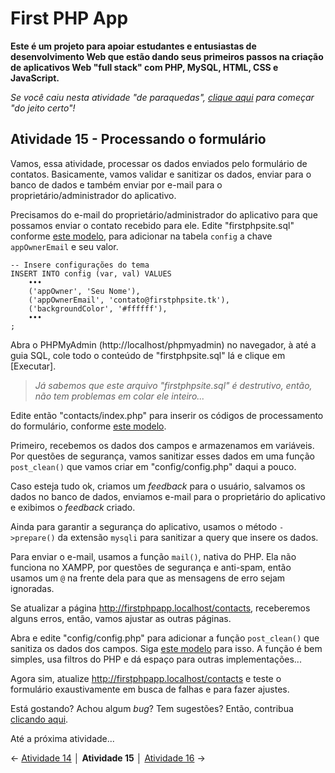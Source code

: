 # First PHP App

**Este é um projeto para apoiar estudantes e entusiastas de desenvolvimento Web que estão dando seus primeiros passos na criação de aplicativos Web "full stack" com PHP, MySQL, HTML, CSS e JavaScript.**

*Se você caiu nesta atividade "de paraquedas", [clique aqui](https://github.com/Luferat/firstphpapp) para começar "do jeito certo"!*

## Atividade 15 - Processando o formulário

Vamos, essa atividade, processar os dados enviados pelo formulário de contatos. Basicamente, vamos validar e sanitizar os dados, enviar para o banco de dados e também enviar por e-mail para o proprietário/administrador do aplicativo.

Precisamos do e-mail do proprietário/administrador do aplicativo para que possamos enviar o contato recebido para ele. Edite "firstphpsite.sql" conforme [este modelo](https://raw.githubusercontent.com/Luferat/firstphpapp/Atividade_15/firstphpapp.sql), para adicionar na tabela `config` a chave `appOwnerEmail` e seu valor.

	-- Insere configurações do tema
	INSERT INTO config (var, val) VALUES 
		•••
		('appOwner', 'Seu Nome'),
		('appOwnerEmail', 'contato@firstphpsite.tk'),
		('backgroundColor', '#ffffff'),
		•••
	;

Abra o PHPMyAdmin (http://localhost/phpmyadmin) no navegador, à até a guia SQL, cole todo o conteúdo de "firstphpsite.sql" lá e clique em [Executar].

> *Já sabemos que este arquivo "firstphpsite.sql" é destrutivo, então, não tem problemas em colar ele inteiro...*

Edite então "contacts/index.php" para inserir os códigos de processamento do formulário, conforme [este modelo](https://raw.githubusercontent.com/Luferat/firstphpapp/Atividade_15/contacts/index.php).

Primeiro, recebemos os dados dos campos e armazenamos em variáveis. Por questões de segurança, vamos sanitizar esses dados em uma função `post_clean()` que vamos criar em "config/config.php" daqui a pouco.

Caso esteja tudo ok, criamos um *feedback* para o usuário, salvamos os dados no banco de dados, enviamos e-mail para o proprietário do aplicativo e exibimos o *feedback* criado.

Ainda para garantir a segurança do aplicativo, usamos o método `->prepare()` da extensão `mysqli` para sanitizar a query que insere os dados.

Para enviar o e-mail, usamos a função `mail()`, nativa do PHP. Ela não funciona no XAMPP, por questões de segurança e anti-spam, então usamos um `@` na frente dela para que as mensagens de erro sejam ignoradas.

Se atualizar a página http://firstphpapp.localhost/contacts, receberemos alguns erros, então, vamos ajustar as outras páginas.

Abra e edite "config/config.php" para adicionar a função `post_clean()` que sanitiza os dados dos campos. Siga [este modelo](https://raw.githubusercontent.com/Luferat/firstphpapp/Atividade_15/config/config.php) para isso. A função é bem simples, usa filtros do PHP e dá espaço para outras implementações...

Agora sim, atualize http://firstphpapp.localhost/contacts e teste o formulário exaustivamente em busca de falhas e para fazer ajustes.

Está gostando? Achou algum *bug*? Tem sugestões? Então, contribua [clicando aqui](https://github.com/Luferat/firstphpapp/issues).

Até a próxima atividade...

← [Atividade 14](https://github.com/Luferat/firstphpapp/tree/Atividade_14) │ **Atividade 15** │ [Atividade 16](https://github.com/Luferat/firstphpapp/tree/Atividade_16) →